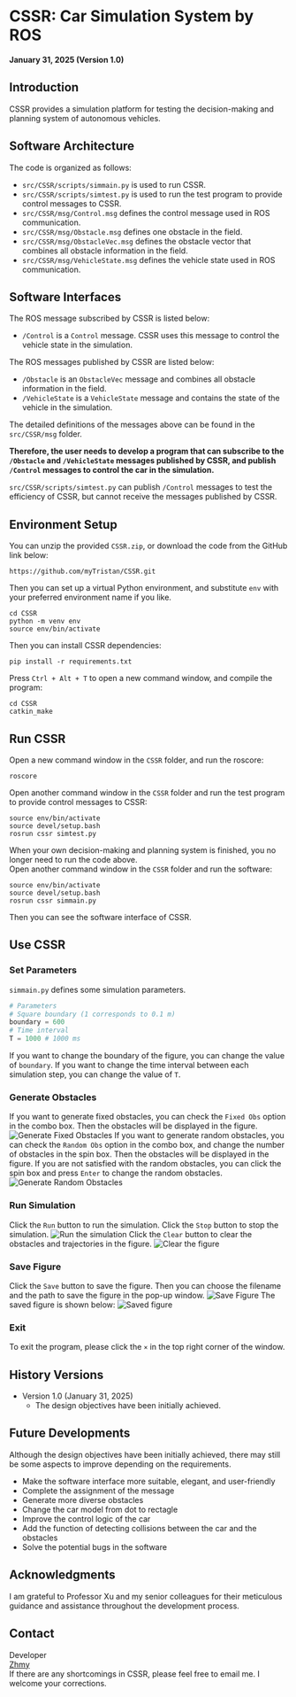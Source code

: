 # CSSR: Car Simulation System by ROS
**January 31, 2025 (Version 1.0)**
## Introduction
CSSR provides a simulation platform for testing the decision-making and planning system of autonomous vehicles.

## Software Architecture
The code is organized as follows:
- `src/CSSR/scripts/simmain.py` is used to run CSSR.
- `src/CSSR/scripts/simtest.py` is used to run the test program to provide control messages to CSSR.
- `src/CSSR/msg/Control.msg` defines the control message used in ROS communication.
- `src/CSSR/msg/Obstacle.msg` defines one obstacle in the field.
- `src/CSSR/msg/ObstacleVec.msg` defines the obstacle vector that combines all obstacle information in the field.
- `src/CSSR/msg/VehicleState.msg` defines the vehicle state used in ROS communication.

## Software Interfaces
The ROS message subscribed by CSSR is listed below:
- `/Control` is a `Control` message. CSSR uses this message to control the vehicle state in the simulation.  

The ROS messages published by CSSR are listed below:
- `/Obstacle` is an `ObstacleVec` message and combines all obstacle information in the field.
- `/VehicleState` is a `VehicleState` message and contains the state of the vehicle in the simulation.

The detailed definitions of the messages above can be found in the `src/CSSR/msg` folder.

**Therefore, the user needs to develop a program that can subscribe to the `/Obstacle` and `/VehicleState` messages published by CSSR, and publish `/Control` messages to control the car in the simulation.**

`src/CSSR/scripts/simtest.py` can publish `/Control` messages to test the efficiency of CSSR, but cannot receive the messages published by CSSR.

## Environment Setup
You can unzip the provided `CSSR.zip`, or download the code from the GitHub link below:
```
https://github.com/myTristan/CSSR.git
```
Then you can set up a virtual Python environment, and substitute `env` with your preferred environment name if you like.
```
cd CSSR
python -m venv env
source env/bin/activate
```
Then you can install CSSR dependencies:
```
pip install -r requirements.txt
```
Press `Ctrl + Alt + T` to open a new command window, and compile the program:
```
cd CSSR
catkin_make
```

## Run CSSR
Open a new command window in the `CSSR` folder, and run the roscore:
```
roscore
```
Open another command window in the `CSSR` folder and run the test program to provide control messages to CSSR:
```
source env/bin/activate
source devel/setup.bash
rosrun cssr simtest.py
```
When your own decision-making and planning system is finished, you no longer need to run the code above.  
Open another command window in the `CSSR` folder and run the software:
```
source env/bin/activate
source devel/setup.bash
rosrun cssr simmain.py
```
Then you can see the software interface of CSSR.

## Use CSSR
### Set Parameters
`simmain.py` defines some simulation parameters.
``` python
# Parameters
# Square boundary (1 corresponds to 0.1 m)
boundary = 600
# Time interval
T = 1000 # 1000 ms
```
If you want to change the boundary of the figure, you can change the value of `boundary`. If you want to change the time interval between each simulation step, you can change the value of `T`.

### Generate Obstacles
If you want to generate fixed obstacles, you can check the `Fixed Obs` option in the combo box. Then the obstacles will be displayed in the figure.
  ![Generate Fixed Obstacles](demos/1.jpg)
If you want to generate random obstacles, you can check the `Random Obs` option in the combo box, and change the number of obstacles in the spin box. Then the obstacles will be displayed in the figure. If you are not satisfied with the random obstacles, you can click the spin box and press `Enter` to change the random obstacles.
  ![Generate Random Obstacles](demos/2.jpg)

### Run Simulation
Click the `Run` button to run the simulation. Click the `Stop` button to stop the simulation. 
![Run the simulation](demos/3.jpg)
Click the `Clear` button to clear the obstacles and trajectories in the figure.
![Clear the figure](demos/4.jpg)

### Save Figure
Click the `Save` button to save the figure. Then you can choose the filename and the path to save the figure in the pop-up window.
![Save Figure](demos/5.jpg)
The saved figure is shown below:
![Saved figure](demos/demo.png)

### Exit
To exit the program, please click the `×` in the top right corner of the window.

## History Versions
- Version 1.0 (January 31, 2025)
  - The design objectives have been initially achieved.

## Future Developments
Although the design objectives have been initially achieved, there may still be some aspects to improve depending on the requirements.
- Make the software interface more suitable, elegant, and user-friendly
- Complete the assignment of the message
- Generate more diverse obstacles
- Change the car model from dot to rectagle
- Improve the control logic of the car
- Add the function of detecting collisions between the car and the obstacles
- Solve the potential bugs in the software

## Acknowledgments
I am grateful to Professor Xu and my senior colleagues for their meticulous guidance and assistance throughout the  development process.

## Contact
Developer<br>
[Zhmy](https://myTristan.github.io/)
<br>
If there are any shortcomings in CSSR, please feel free to email me. I welcome your corrections.
<!-- If there are any shortcomings in my answers, please feel free to email me (zhmy22@mails.tsinghua.edu.cn). I welcome your corrections. -->

